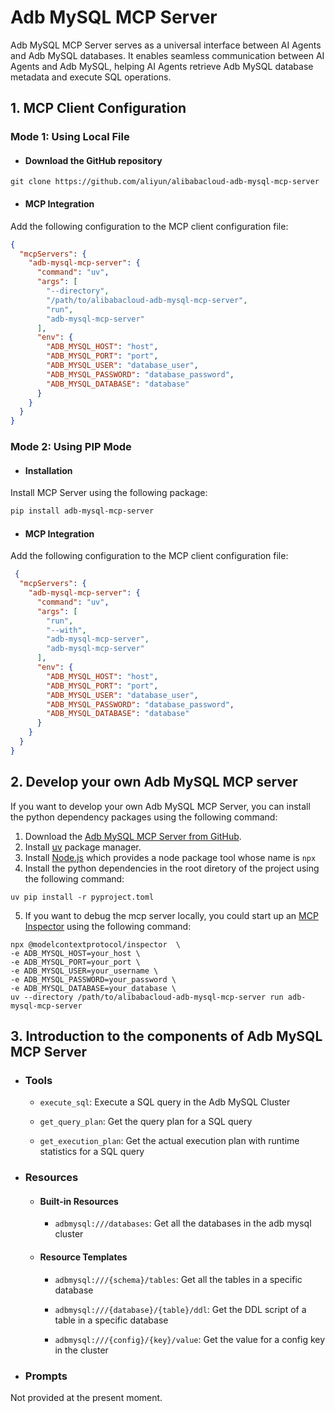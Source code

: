 # Adb MySQL MCP Server

Adb MySQL MCP Server serves as a universal interface between AI Agents and Adb MySQL databases. It enables seamless communication between AI Agents and Adb MySQL, helping AI Agents
retrieve Adb MySQL database metadata and execute SQL operations.

## 1. MCP Client Configuration

### Mode 1: Using Local File

- #### Download the GitHub repository

```shell
git clone https://github.com/aliyun/alibabacloud-adb-mysql-mcp-server
```

- #### MCP Integration

Add the following configuration to the MCP client configuration file:

```json
{
  "mcpServers": {
    "adb-mysql-mcp-server": {
      "command": "uv",
      "args": [
        "--directory",
        "/path/to/alibabacloud-adb-mysql-mcp-server",
        "run",
        "adb-mysql-mcp-server"
      ],
      "env": {
        "ADB_MYSQL_HOST": "host",
        "ADB_MYSQL_PORT": "port",
        "ADB_MYSQL_USER": "database_user",
        "ADB_MYSQL_PASSWORD": "database_password",
        "ADB_MYSQL_DATABASE": "database"
      }
    }
  }
}
```

### Mode 2: Using PIP Mode

- #### Installation

Install MCP Server using the following package:

```bash
pip install adb-mysql-mcp-server
```

-  #### MCP Integration

Add the following configuration to the MCP client configuration file:

```json
 {
  "mcpServers": {
    "adb-mysql-mcp-server": {
      "command": "uv",
      "args": [
        "run",
        "--with",
        "adb-mysql-mcp-server",
        "adb-mysql-mcp-server"
      ],
      "env": {
        "ADB_MYSQL_HOST": "host",
        "ADB_MYSQL_PORT": "port",
        "ADB_MYSQL_USER": "database_user",
        "ADB_MYSQL_PASSWORD": "database_password",
        "ADB_MYSQL_DATABASE": "database"
      }
    }
  }
}
```

## 2. Develop your own Adb MySQL MCP server

If you want to develop your own Adb MySQL MCP Server, you can install the python dependency packages using the following command:

1. Download the [Adb MySQL MCP Server from GitHub](https://github.com/aliyun/alibabacloud-adb-mysql-mcp-server).
2. Install  [uv](https://docs.astral.sh/uv/getting-started/installation/) package manager.
3. Install [Node.js](https://nodejs.org/en/download) which provides a node package tool whose name is `npx`
4. Install the python dependencies in the root diretory of the project using the following command:

```shell
uv pip install -r pyproject.toml 
```

5. If you want to debug the mcp server locally, you could start up an [MCP Inspector](https://modelcontextprotocol.io/docs/tools/inspector) using the following command:

```shell
npx @modelcontextprotocol/inspector  \
-e ADB_MYSQL_HOST=your_host \
-e ADB_MYSQL_PORT=your_port \
-e ADB_MYSQL_USER=your_username \
-e ADB_MYSQL_PASSWORD=your_password \
-e ADB_MYSQL_DATABASE=your_database \
uv --directory /path/to/alibabacloud-adb-mysql-mcp-server run adb-mysql-mcp-server 
```

## 3. Introduction to the components of Adb MySQL MCP Server

- ### Tools

    - `execute_sql`: Execute a SQL query in the Adb MySQL Cluster

    - `get_query_plan`: Get the query plan for a SQL query

    - `get_execution_plan`: Get the actual execution plan with runtime statistics for a SQL query

- ### Resources

    - #### Built-in Resources

        - `adbmysql:///databases`: Get all the databases in the adb mysql cluster

    - #### Resource Templates

        - `adbmysql:///{schema}/tables`: Get all the tables in a specific database

        - `adbmysql:///{database}/{table}/ddl`: Get the DDL script of a table in a specific database

        - `adbmysql:///{config}/{key}/value`: Get the value for a config key in the cluster

- ### Prompts

Not provided at the present moment.